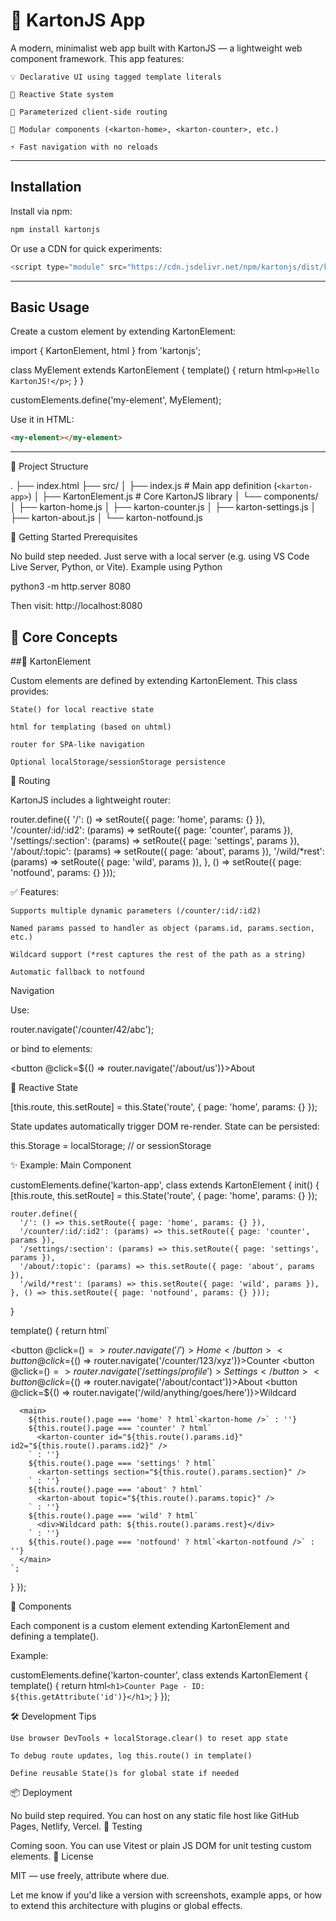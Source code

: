 # 🧱 KartonJS App

A modern, minimalist web app built with KartonJS — a lightweight web component framework. This app features:

    💡 Declarative UI using tagged template literals

    🔁 Reactive State system

    🔗 Parameterized client-side routing

    🧩 Modular components (<karton-home>, <karton-counter>, etc.)

    ⚡ Fast navigation with no reloads

---

## Installation

Install via npm:

```bash
npm install kartonjs
```
Or use a CDN for quick experiments:
```javascript
<script type="module" src="https://cdn.jsdelivr.net/npm/kartonjs/dist/karton.js"></script>
```

---

## Basic Usage

Create a custom element by extending KartonElement:

import { KartonElement, html } from 'kartonjs';

class MyElement extends KartonElement {
  template() {
    return html`<p>Hello KartonJS!</p>`;
  }
}

customElements.define('my-element', MyElement);

Use it in HTML:
```html
<my-element></my-element>
```

---


📁 Project Structure

.
├── index.html
├── src/
│   ├── index.js                # Main app definition (`<karton-app>`)
│   ├── KartonElement.js        # Core KartonJS library
│   └── components/
│       ├── karton-home.js
│       ├── karton-counter.js
│       ├── karton-settings.js
│       ├── karton-about.js
│       └── karton-notfound.js

🚀 Getting Started
Prerequisites

No build step needed. Just serve with a local server (e.g. using VS Code Live Server, Python, or Vite).
Example using Python

python3 -m http.server 8080

Then visit: http://localhost:8080
## 🧠 Core Concepts

##🧩 KartonElement

Custom elements are defined by extending KartonElement. This class provides:

    State() for local reactive state

    html for templating (based on uhtml)

    router for SPA-like navigation

    Optional localStorage/sessionStorage persistence

🔀 Routing

KartonJS includes a lightweight router:

router.define({
  '/': () => setRoute({ page: 'home', params: {} }),
  '/counter/:id/:id2': (params) => setRoute({ page: 'counter', params }),
  '/settings/:section': (params) => setRoute({ page: 'settings', params }),
  '/about/:topic': (params) => setRoute({ page: 'about', params }),
  '/wild/*rest': (params) => setRoute({ page: 'wild', params }),
}, () => setRoute({ page: 'notfound', params: {} }));

✅ Features:

    Supports multiple dynamic parameters (/counter/:id/:id2)

    Named params passed to handler as object (params.id, params.section, etc.)

    Wildcard support (*rest captures the rest of the path as a string)

    Automatic fallback to notfound

Navigation

Use:

router.navigate('/counter/42/abc');

or bind to elements:

<button @click=${() => router.navigate('/about/us')}>About</button>

🔄 Reactive State

[this.route, this.setRoute] = this.State('route', { page: 'home', params: {} });

State updates automatically trigger DOM re-render. State can be persisted:

this.Storage = localStorage; // or sessionStorage

✨ Example: Main Component

customElements.define('karton-app', class extends KartonElement {
  init() {
    [this.route, this.setRoute] = this.State('route', { page: 'home', params: {} });

    router.define({
      '/': () => this.setRoute({ page: 'home', params: {} }),
      '/counter/:id/:id2': (params) => this.setRoute({ page: 'counter', params }),
      '/settings/:section': (params) => this.setRoute({ page: 'settings', params }),
      '/about/:topic': (params) => this.setRoute({ page: 'about', params }),
      '/wild/*rest': (params) => this.setRoute({ page: 'wild', params }),
    }, () => this.setRoute({ page: 'notfound', params: {} }));
  }

  template() {
    return html`
      <nav>
        <button @click=${() => router.navigate('/')}>Home</button>
        <button @click=${() => router.navigate('/counter/123/xyz')}>Counter</button>
        <button @click=${() => router.navigate('/settings/profile')}>Settings</button>
        <button @click=${() => router.navigate('/about/contact')}>About</button>
        <button @click=${() => router.navigate('/wild/anything/goes/here')}>Wildcard</button>
      </nav>

      <main>
        ${this.route().page === 'home' ? html`<karton-home />` : ''}
        ${this.route().page === 'counter' ? html`
          <karton-counter id="${this.route().params.id}" id2="${this.route().params.id2}" />
        ` : ''}
        ${this.route().page === 'settings' ? html`
          <karton-settings section="${this.route().params.section}" />
        ` : ''}
        ${this.route().page === 'about' ? html`
          <karton-about topic="${this.route().params.topic}" />
        ` : ''}
        ${this.route().page === 'wild' ? html`
          <div>Wildcard path: ${this.route().params.rest}</div>
        ` : ''}
        ${this.route().page === 'notfound' ? html`<karton-notfound />` : ''}
      </main>
    `;
  }
});

🔧 Components

Each component is a custom element extending KartonElement and defining a template().

Example:

customElements.define('karton-counter', class extends KartonElement {
  template() {
    return html`<h1>Counter Page - ID: ${this.getAttribute('id')}</h1>`;
  }
});

🛠 Development Tips

    Use browser DevTools + localStorage.clear() to reset app state

    To debug route updates, log this.route() in template()

    Define reusable State()s for global state if needed

📦 Deployment

No build step required. You can host on any static file host like GitHub Pages, Netlify, Vercel.
🧪 Testing

Coming soon. You can use Vitest or plain JS DOM for unit testing custom elements.
📄 License

MIT — use freely, attribute where due.

Let me know if you'd like a version with screenshots, example apps, or how to extend this architecture with plugins or global effects.
